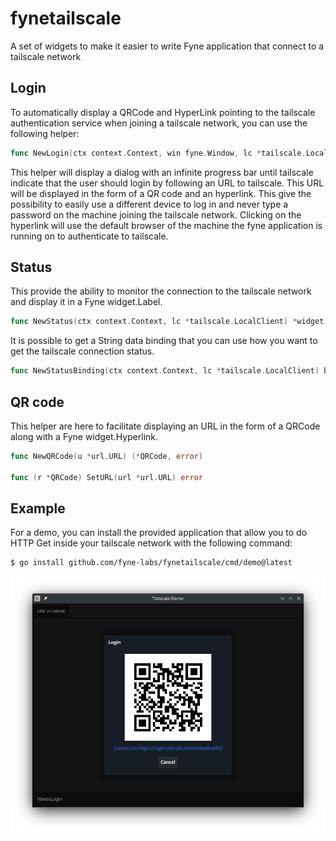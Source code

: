 # fynetailscale

A set of widgets to make it easier to write Fyne application that connect to a tailscale network

## Login

To automatically display a QRCode and HyperLink pointing to the tailscale authentication service when joining a tailscale network, you can use the following helper:

```go
func NewLogin(ctx context.Context, win fyne.Window, lc *tailscale.LocalClient, done func(succeeded bool)) io.Closer
```

This helper will display a dialog with an infinite progress bar until tailscale indicate that the user should login by following an URL to tailscale. This URL will be displayed in the form of a QR code and an hyperlink. This give the possibility to easily use a different device to log in and never type a password on the machine joining the tailscale network. Clicking on the hyperlink will use the default browser of the machine the fyne application is running on to authenticate to tailscale.

## Status

This provide the ability to monitor the connection to the tailscale network and display it in a Fyne widget.Label.

```go
func NewStatus(ctx context.Context, lc *tailscale.LocalClient) *widget.Label
```

It is possible to get a String data binding that you can use how you want to get the tailscale connection status.

```go
func NewStatusBinding(ctx context.Context, lc *tailscale.LocalClient) binding.String
```

## QR code

This helper are here to facilitate displaying an URL in the form of a QRCode along with a Fyne widget.Hyperlink.

```go
func NewQRCode(u *url.URL) (*QRCode, error)

func (r *QRCode) SetURL(url *url.URL) error
```

## Example

For a demo, you can install the provided application that allow you to do HTTP Get inside your tailscale network with the following command:
```
$ go install github.com/fyne-labs/fynetailscale/cmd/demo@latest
```

![demo](img/demo_tailscale.png)
